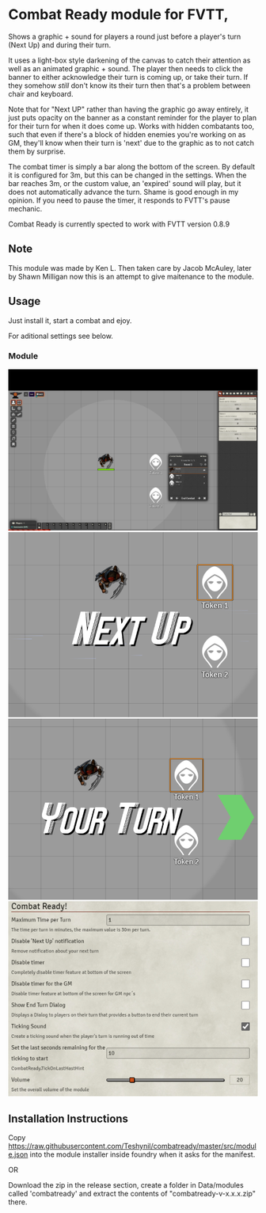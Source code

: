 # Combat Ready module for FVTT,

Shows a graphic + sound for players a round just before a player's turn (Next Up) and
during their turn.

It uses a light-box style darkening of the canvas to catch their attention as
well as an animated graphic + sound. The player then needs to click the banner to
either acknowledge their turn is coming up, or take their turn. If they somehow 
*still* don't know its their turn then that's a problem between chair and keyboard.

Note that for "Next UP" rather than having the graphic go away entirely, it just
puts opacity on the banner as a constant reminder for the player to plan for
their turn for when it does come up. Works with hidden combatants too, such that
even if there's a block of hidden enemies you're working on as GM, they'll know
when their turn is 'next' due to the graphic as to not catch them by surprise.

The combat timer is simply a bar along the bottom of the screen. By default it is 
configured for 3m, but this can be changed in the settings. When the bar
reaches 3m, or the custom value, an 'expired' sound will play, but it does not 
automatically advance the turn. Shame is good enough in my opinion. If you need 
to pause the timer, it responds to FVTT's pause mechanic.

Combat Ready is currently spected to work with FVTT version 0.8.9

## Note

This module was made by Ken L. Then taken care by Jacob McAuley, later by Shawn Milligan now this is an attempt to give maitenance to the module.

## Usage

Just install it, start a combat and ejoy.

For aditional settings see below.

### Module
![Combat](https://raw.githubusercontent.com/Teshynil/combatready/master/support/Combat.png)
![NextUp](https://raw.githubusercontent.com/Teshynil/combatready/master/support/NextUp.png)
![YourTurn](https://raw.githubusercontent.com/Teshynil/combatready/master/support/YourTurn.png)
![Settings](https://raw.githubusercontent.com/Teshynil/combatready/master/support/Settings.png)

## Installation Instructions

Copy https://raw.githubusercontent.com/Teshynil/combatready/master/src/module.json into the module installer
inside foundry when it asks for the manifest.

OR

Download the zip in the release section, create a folder in Data/modules called 'combatready' and extract
the contents of "combatready-v-x.x.x.zip" there.
